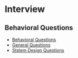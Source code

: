 # Interview

## Behavioral Questions
- [Behavioral Questions](./behavioral-questions.md)
- [General Questions](./general-questions.md)
- [Ststem Design Questions](./system-design.md)